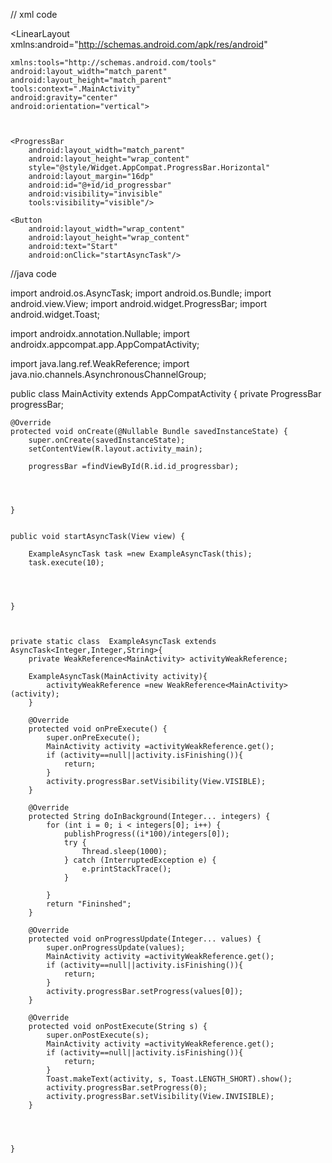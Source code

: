 // xml code

<?xml version="1.0" encoding="utf-8"?>

<LinearLayout xmlns:android="http://schemas.android.com/apk/res/android"

    xmlns:tools="http://schemas.android.com/tools"
    android:layout_width="match_parent"
    android:layout_height="match_parent"
    tools:context=".MainActivity"
    android:gravity="center"
    android:orientation="vertical">



    <ProgressBar
        android:layout_width="match_parent"
        android:layout_height="wrap_content"
        style="@style/Widget.AppCompat.ProgressBar.Horizontal"
        android:layout_margin="16dp"
        android:id="@+id/id_progressbar"
        android:visibility="invisible"
        tools:visibility="visible"/>

    <Button
        android:layout_width="wrap_content"
        android:layout_height="wrap_content"
        android:text="Start"
        android:onClick="startAsyncTask"/>

</LinearLayout>

//java code

import android.os.AsyncTask;
import android.os.Bundle;
import android.view.View;
import android.widget.ProgressBar;
import android.widget.Toast;

import androidx.annotation.Nullable;
import androidx.appcompat.app.AppCompatActivity;

import java.lang.ref.WeakReference;
import java.nio.channels.AsynchronousChannelGroup;

public class MainActivity extends AppCompatActivity {
private ProgressBar progressBar;

    @Override
    protected void onCreate(@Nullable Bundle savedInstanceState) {
        super.onCreate(savedInstanceState);
        setContentView(R.layout.activity_main);

        progressBar =findViewById(R.id.id_progressbar);




    }


    public void startAsyncTask(View view) {

        ExampleAsyncTask task =new ExampleAsyncTask(this);
        task.execute(10);




    }



    private static class  ExampleAsyncTask extends AsyncTask<Integer,Integer,String>{
        private WeakReference<MainActivity> activityWeakReference;

        ExampleAsyncTask(MainActivity activity){
            activityWeakReference =new WeakReference<MainActivity>(activity);
        }

        @Override
        protected void onPreExecute() {
            super.onPreExecute();
            MainActivity activity =activityWeakReference.get();
            if (activity==null||activity.isFinishing()){
                return;
            }
            activity.progressBar.setVisibility(View.VISIBLE);
        }

        @Override
        protected String doInBackground(Integer... integers) {
            for (int i = 0; i < integers[0]; i++) {
                publishProgress((i*100)/integers[0]);
                try {
                    Thread.sleep(1000);
                } catch (InterruptedException e) {
                    e.printStackTrace();
                }

            }
            return "Fininshed";
        }

        @Override
        protected void onProgressUpdate(Integer... values) {
            super.onProgressUpdate(values);
            MainActivity activity =activityWeakReference.get();
            if (activity==null||activity.isFinishing()){
                return;
            }
            activity.progressBar.setProgress(values[0]);
        }

        @Override
        protected void onPostExecute(String s) {
            super.onPostExecute(s);
            MainActivity activity =activityWeakReference.get();
            if (activity==null||activity.isFinishing()){
                return;
            }
            Toast.makeText(activity, s, Toast.LENGTH_SHORT).show();
            activity.progressBar.setProgress(0);
            activity.progressBar.setVisibility(View.INVISIBLE);
        }




    }
